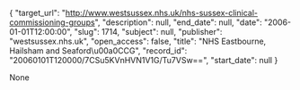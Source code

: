 {
  "target_url": "http://www.westsussex.nhs.uk/nhs-sussex-clinical-commissioning-groups", 
  "description": null, 
  "end_date": null, 
  "date": "2006-01-01T12:00:00", 
  "slug": 1714, 
  "subject": null, 
  "publisher": "westsussex.nhs.uk", 
  "open_access": false, 
  "title": "NHS Eastbourne, Hailsham and Seaford\u00a0CCG", 
  "record_id": "20060101T120000/7CSu5KVnHVN1V1G/Tu7VSw==", 
  "start_date": null
}

None
